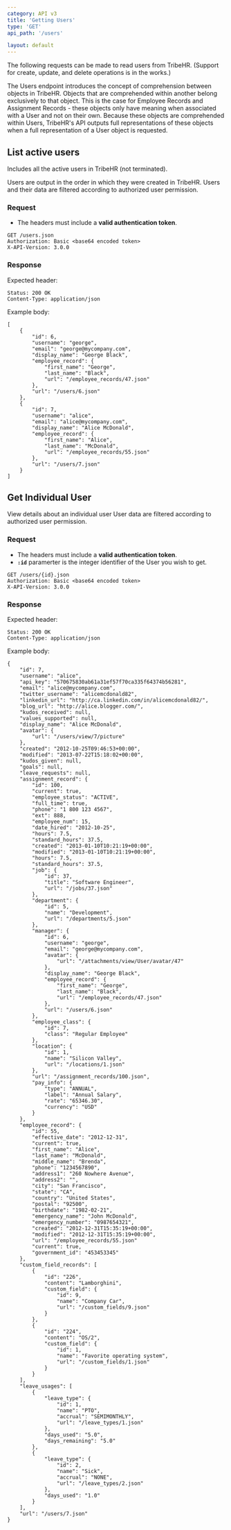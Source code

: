 ```yaml
---
category: API v3
title: 'Getting Users'
type: 'GET'
api_path: '/users'

layout: default
---
```


The following requests can be made to read users from TribeHR. (Support for create, update, and delete operations is in the works.)

The Users endpoint introduces the concept of comprehension between objects in TribeHR. Objects that are comprehended within another belong exclusively to that object.
This is the case for Employee Records and Assignment Records - these objects only have meaning when associated with a User and not on their own.
Because these objects are comprehended within Users, TribeHR's API outputs full representations of these objects when a full representation of a User object is requested.

## List active users

Includes all the active users in TribeHR (not terminated).

Users are output in the order in which they were created in TribeHR. 
Users and their data are filtered according to authorized user permission. 

### Request

* The headers must include a **valid authentication token**.

```
GET /users.json
Authorization: Basic <base64 encoded token> 
X-API-Version: 3.0.0
```

### Response

Expected header:

```
Status: 200 OK
Content-Type: application/json
```

Example body:

```
[
    {
        "id": 6,
        "username": "george",
        "email": "george@mycompany.com",
        "display_name": "George Black",
        "employee_record": {
            "first_name": "George",
            "last_name": "Black",
            "url": "/employee_records/47.json"
        },
        "url": "/users/6.json"
    },
    {
        "id": 7,
        "username": "alice",
        "email": "alice@mycompany.com",
        "display_name": "Alice McDonald",
        "employee_record": {
            "first_name": "Alice",
            "last_name": "McDonald",
            "url": "/employee_records/55.json"
        },
        "url": "/users/7.json"
    }
]
```

## Get Individual User

View details about an individual user
User data are filtered according to authorized user permission. 

### Request 

* The headers must include a **valid authentication token**.
* **`:id`** paramerter is the integer identifier of the User you wish to get.

```
GET /users/{id}.json
Authorization: Basic <base64 encoded token> 
X-API-Version: 3.0.0
```

### Response

Expected header:

```
Status: 200 OK
Content-Type: application/json
```

Example body:

```
{
    "id": 7,
    "username": "alice",
    "api_key": "570675830ab61a31ef57f70ca335f64374b56281",
    "email": "alice@mycompany.com",
    "twitter_username": "alicemcdonald82",
    "linkedin_url": "http://ca.linkedin.com/in/alicemcdonald82/",
    "blog_url": "http://alice.blogger.com/",
    "kudos_received": null,
    "values_supported": null,
    "display_name": "Alice McDonald",
    "avatar": {
        "url": "/users/view/7/picture"
    },
    "created": "2012-10-25T09:46:53+00:00",
    "modified": "2013-07-22T15:18:02+00:00",
    "kudos_given": null,
    "goals": null,
    "leave_requests": null,
    "assignment_record": {
        "id": 100,
        "current": true,
        "employee_status": "ACTIVE",
        "full_time": true,
        "phone": "1 800 123 4567",
        "ext": 888,
        "employee_num": 15,
        "date_hired": "2012-10-25",
        "hours": 7.5,
        "standard_hours": 37.5,
        "created": "2013-01-10T10:21:19+00:00",
        "modified": "2013-01-10T10:21:19+00:00",
        "hours": 7.5,
        "standard_hours": 37.5,
        "job": {
            "id": 37,
            "title": "Software Engineer",
            "url": "/jobs/37.json"
        },
        "department": {
            "id": 5,
            "name": "Development",
            "url": "/departments/5.json"
        },
        "manager": {
            "id": 6,
            "username": "george",
            "email": "george@mycompany.com",
            "avatar": {
                "url": "/attachments/view/User/avatar/47"
            },
            "display_name": "George Black",
            "employee_record": {
                "first_name": "George",
                "last_name": "Black",
                "url": "/employee_records/47.json"
            },
            "url": "/users/6.json"
        },
        "employee_class": {
            "id": 7,
            "class": "Regular Employee"
        },
        "location": {
            "id": 1,
            "name": "Silicon Valley",
            "url": "/locations/1.json"
        },
        "url": "/assignment_records/100.json",
        "pay_info": {
            "type": "ANNUAL",
            "label": "Annual Salary",
            "rate": "65346.30",
            "currency": "USD"
        }
    },
    "employee_record": {
        "id": 55,
        "effective_date": "2012-12-31",
        "current": true,
        "first_name": "Alice",
        "last_name": "McDonald",
        "middle_name": "Brenda",
        "phone": "1234567890",
        "address1": "260 Nowhere Avenue",
        "address2": "",
        "city": "San Francisco",
        "state": "CA",
        "country": "United States",
        "postal": "92500",
        "birthdate": "1982-02-21",
        "emergency_name": "John McDonald",
        "emergency_number": "0987654321",
        "created": "2012-12-31T15:35:19+00:00",
        "modified": "2012-12-31T15:35:19+00:00",
        "url": "/employee_records/55.json"
        "current": true,
        "government_id": "453453345"
    },
    "custom_field_records": [
        {
            "id": "226",
            "content": "Lamborghini",
            "custom_field": {
                "id": 9,
                "name": "Company Car",
                "url": "/custom_fields/9.json"
            }
        },
        {
            "id": "224",
            "content": "OS/2",
            "custom_field": {
                "id": 1,
                "name": "Favorite operating system",
                "url": "/custom_fields/1.json"
            }
        }
    ],
    "leave_usages": [
        {
            "leave_type": {
                "id": 1,
                "name": "PTO",
                "accrual": "SEMIMONTHLY",
                "url": "/leave_types/1.json"
            },
            "days_used": "5.0",
            "days_remaining": "5.0"
        },
        {
            "leave_type": {
                "id": 2,
                "name": "Sick",
                "accrual": "NONE",
                "url": "/leave_types/2.json"
            },
            "days_used": "1.0"
        }
    ],
    "url": "/users/7.json"
}
```